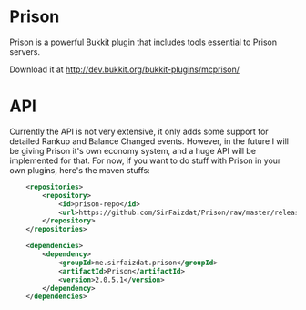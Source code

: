 Prison
========

Prison is a powerful Bukkit plugin that includes tools essential to Prison servers.

Download it at http://dev.bukkit.org/bukkit-plugins/mcprison/

API
========
Currently the API is not very extensive, it only adds some support for detailed Rankup and Balance Changed events. However, in the future I will be giving Prison it's own economy system, and a huge API will be implemented for that. For now, if you want to do stuff with Prison in your own plugins, here's the maven stuffs:

```xml
	<repositories>
		<repository>
			<id>prison-repo</id>
			<url>https://github.com/SirFaizdat/Prison/raw/master/releases</url>
		</repository>
	</repositories>

	<dependencies>
		<dependency>
			<groupId>me.sirfaizdat.prison</groupId>
			<artifactId>Prison</artifactId>
			<version>2.0.5.1</version>
		</dependency>
	</dependencies>
